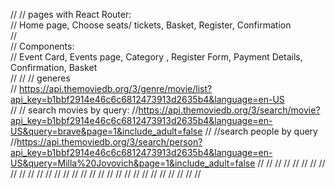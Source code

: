 //
// pages with React Router:  
// Home page, Choose seats/ tickets, Basket, Register, Confirmation  
//  
// Components:  
// Event Card, Events page, Category , Register Form, Payment Details, Confirmation, Basket  
//
//
// generes  
// https://api.themoviedb.org/3/genre/movie/list?api_key=b1bbf2914e46c6c6812473913d2635b4&language=en-US  
//
// search movies by query:
//https://api.themoviedb.org/3/search/movie?api_key=b1bbf2914e46c6c6812473913d2635b4&language=en-US&query=brave&page=1&include_adult=false
//
//search people by query
//https://api.themoviedb.org/3/search/person?api_key=b1bbf2914e46c6c6812473913d2635b4&language=en-US&query=Milla%20Jovovich&page=1&include_adult=false
//
//
//
//
//
//
//
//
//
//
//
//
//
//
//
//
//
//
//
//
//
//
//
//
//
//
//
//
//
//